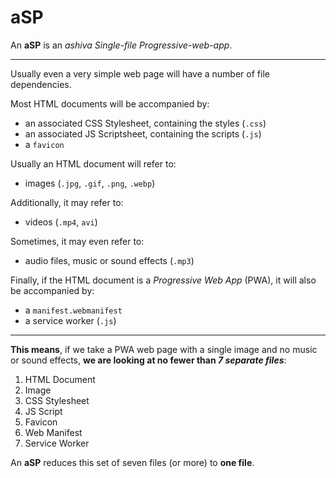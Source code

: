 # aSP
An **aSP** is an _ashiva Single-file Progressive-web-app_.

_____

Usually even a very simple web page will have a number of file dependencies.

Most HTML documents will be accompanied by:

 - an associated CSS Stylesheet, containing the styles (`.css`)
 - an associated JS Scriptsheet, containing the scripts (`.js`)
 - a `favicon`

Usually an HTML document will refer to:

 - images (`.jpg`, `.gif`, `.png`, `.webp`)

Additionally, it may refer to:

 - videos (`.mp4`, `avi`)
 
Sometimes, it may even refer to:

 - audio files, music or sound effects (`.mp3`)
 
 Finally, if the HTML document is a _Progressive Web App_ (PWA), it will also be accompanied by:

- a `manifest.webmanifest`
- a service worker (`.js`)

_____

**This means**, if we take a PWA web page with a single image and no music or sound effects, **we are looking at no fewer than _7 separate files_**:

 1. HTML Document
 2. Image
 3. CSS Stylesheet
 4. JS Script
 5. Favicon
 6. Web Manifest
 7. Service Worker
 
 An **aSP** reduces this set of seven files (or more) to **one file**.
 

